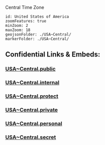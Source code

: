 Central Time Zone

```leaflet
id: United States of America
zoomFeatures: true 
minZoom: 2 
maxZoom: 18
geojsonFolder: ./USA~Central/
markerFolder: ./USA~Central/
```




## Confidential Links & Embeds: 

### [USA~Central.public](/_public/\Earth\Continent\America~North\USAUSA~Central.public.md) 

### [USA~Central.internal](/_internal/\Earth\Continent\America~North\USAUSA~Central.internal.md) 

### [USA~Central.protect](/_protect/\Earth\Continent\America~North\USAUSA~Central.protect.md) 

### [USA~Central.private](/_private/\Earth\Continent\America~North\USAUSA~Central.private.md) 

### [USA~Central.personal](/_personal/\Earth\Continent\America~North\USAUSA~Central.personal.md) 

### [USA~Central.secret](/_secret/\Earth\Continent\America~North\USAUSA~Central.secret.md)

